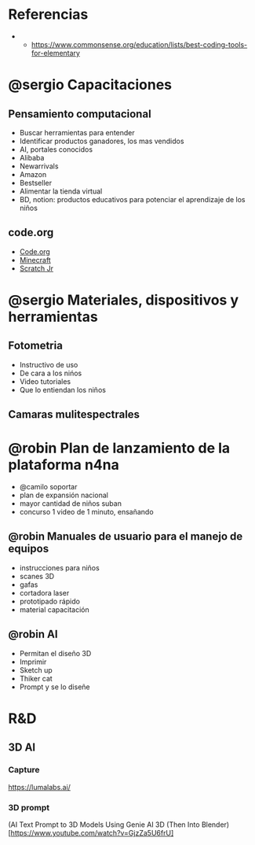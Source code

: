 # Referencias
- - https://www.commonsense.org/education/lists/best-coding-tools-for-elementary

# @sergio Capacitaciones
## Pensamiento computacional

- Buscar herramientas para entender 
- Identificar productos ganadores, los mas vendidos
- AI, portales conocidos
- Alibaba
- Newarrivals
- Amazon
- Bestseller
- Alimentar la tienda virtual
- BD, notion: productos educativos para potenciar el aprendizaje de los niños




## code.org 
- [Code.org](https://code.org/)
- [Minecraft](https://code.org/minecraft)
- [Scratch Jr](https://www.scratchjr.org/)

# @sergio Materiales, dispositivos y herramientas
## Fotometria
- Instructivo de uso
- De cara a los nińos
- Video tutoriales
- Que lo entiendan los niños
## Camaras mulitespectrales


# @robin Plan de lanzamiento de la plataforma n4na
- @camilo soportar
- plan de expansión nacional
- mayor cantidad de niños suban 
- concurso 1 video de 1 minuto, ensañando 


## @robin Manuales de usuario para el manejo de equipos
- instrucciones para niños
- scanes 3D
- gafas 
- cortadora laser
- prototipado rápido
- material capacitación

## @robin AI 
- Permitan el diseño 3D
- Imprimir 
- Sketch up
- Thiker cat
- Prompt y se lo diseñe


# R&D
## 3D AI
### Capture
https://lumalabs.ai/
### 3D prompt
(AI Text Prompt to 3D Models Using Genie AI 3D (Then Into Blender)[https://www.youtube.com/watch?v=GjzZa5U6frU]

